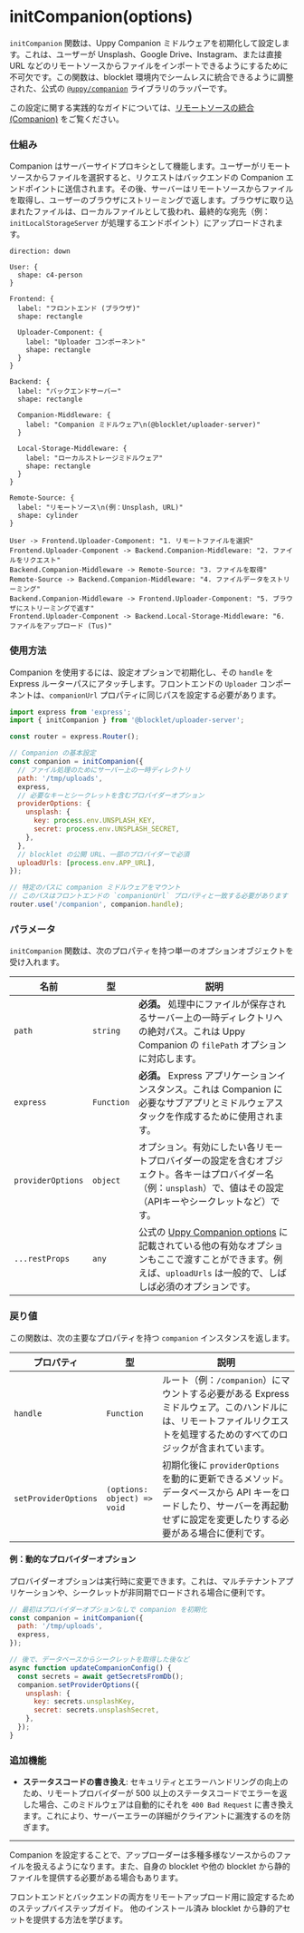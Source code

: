 # initCompanion(options)

`initCompanion` 関数は、Uppy Companion ミドルウェアを初期化して設定します。これは、ユーザーが Unsplash、Google Drive、Instagram、または直接 URL などのリモートソースからファイルをインポートできるようにするために不可欠です。この関数は、blocklet 環境内でシームレスに統合できるように調整された、公式の [`@uppy/companion`](https://uppy.io/docs/companion/) ライブラリのラッパーです。

この設定に関する実践的なガイドについては、[リモートソースの統合 (Companion)](./guides-remote-sources.md) をご覧ください。

### 仕組み

Companion はサーバーサイドプロキシとして機能します。ユーザーがリモートソースからファイルを選択すると、リクエストはバックエンドの Companion エンドポイントに送信されます。その後、サーバーはリモートソースからファイルを取得し、ユーザーのブラウザにストリーミングで返します。ブラウザに取り込まれたファイルは、ローカルファイルとして扱われ、最終的な宛先（例：`initLocalStorageServer` が処理するエンドポイント）にアップロードされます。

```d2 Companion の仕組み icon=mdi:diagram-outline
direction: down

User: {
  shape: c4-person
}

Frontend: {
  label: "フロントエンド (ブラウザ)"
  shape: rectangle

  Uploader-Component: {
    label: "Uploader コンポーネント"
    shape: rectangle
  }
}

Backend: {
  label: "バックエンドサーバー"
  shape: rectangle

  Companion-Middleware: {
    label: "Companion ミドルウェア\n(@blocklet/uploader-server)"
  }

  Local-Storage-Middleware: {
    label: "ローカルストレージミドルウェア"
    shape: rectangle
  }
}

Remote-Source: {
  label: "リモートソース\n(例：Unsplash, URL)"
  shape: cylinder
}

User -> Frontend.Uploader-Component: "1. リモートファイルを選択"
Frontend.Uploader-Component -> Backend.Companion-Middleware: "2. ファイルをリクエスト"
Backend.Companion-Middleware -> Remote-Source: "3. ファイルを取得"
Remote-Source -> Backend.Companion-Middleware: "4. ファイルデータをストリーミング"
Backend.Companion-Middleware -> Frontend.Uploader-Component: "5. ブラウザにストリーミングで返す"
Frontend.Uploader-Component -> Backend.Local-Storage-Middleware: "6. ファイルをアップロード (Tus)"

```

### 使用方法

Companion を使用するには、設定オプションで初期化し、その `handle` を Express ルーターパスにアタッチします。フロントエンドの `Uploader` コンポーネントは、`companionUrl` プロパティに同じパスを設定する必要があります。

```javascript Basic Companion Setup icon=logos:javascript
import express from 'express';
import { initCompanion } from '@blocklet/uploader-server';

const router = express.Router();

// Companion の基本設定
const companion = initCompanion({
  // ファイル処理のためにサーバー上の一時ディレクトリ
  path: '/tmp/uploads',
  express,
  // 必要なキーとシークレットを含むプロバイダーオプション
  providerOptions: {
    unsplash: {
      key: process.env.UNSPLASH_KEY,
      secret: process.env.UNSPLASH_SECRET,
    },
  },
  // blocklet の公開 URL、一部のプロバイダーで必須
  uploadUrls: [process.env.APP_URL],
});

// 特定のパスに companion ミドルウェアをマウント
// このパスはフロントエンドの `companionUrl` プロパティと一致する必要があります
router.use('/companion', companion.handle);
```

### パラメータ

`initCompanion` 関数は、次のプロパティを持つ単一のオプションオブジェクトを受け入れます。

| 名前              | 型       | 説明                                                                                                                                                                                          | 
| ----------------- | ---------- | ---------------------------------------------------------------------------------------------------------------------------------------------------------------------------------------------------- |
| `path`            | `string`   | **必須。** 処理中にファイルが保存されるサーバー上の一時ディレクトリへの絶対パス。これは Uppy Companion の `filePath` オプションに対応します。                        |
| `express`         | `Function` | **必須。** Express アプリケーションインスタンス。これは Companion に必要なサブアプリとミドルウェアスタックを作成するために使用されます。                                                                        |
| `providerOptions` | `object`   | オプション。有効にしたい各リモートプロバイダーの設定を含むオブジェクト。各キーはプロバイダー名（例：`unsplash`）で、値はその設定（APIキーやシークレットなど）です。 |
| `...restProps`    | `any`      | 公式の [Uppy Companion options](https://uppy.io/docs/companion/options/) に記載されている他の有効なオプションもここで渡すことができます。例えば、`uploadUrls` は一般的で、しばしば必須のオプションです。          |

### 戻り値

この関数は、次の主要なプロパティを持つ `companion` インスタンスを返します。

| プロパティ            | 型       | 説明                                                                                                                                                                                                                              |
| ------------------- | ---------- | ---------------------------------------------------------------------------------------------------------------------------------------------------------------------------------------------------------------------------------------- |
| `handle`            | `Function` | ルート（例：`/companion`）にマウントする必要がある Express ミドルウェア。このハンドルには、リモートファイルリクエストを処理するためのすべてのロジックが含まれています。                                                                                |
| `setProviderOptions`| `(options: object) => void` | 初期化後に `providerOptions` を動的に更新できるメソッド。データベースから API キーをロードしたり、サーバーを再起動せずに設定を変更したりする必要がある場合に便利です。 |

#### 例：動的なプロバイダーオプション

プロバイダーオプションは実行時に変更できます。これは、マルチテナントアプリケーションや、シークレットが非同期でロードされる場合に便利です。

```javascript Dynamic Provider Options icon=logos:javascript
// 最初はプロバイダーオプションなしで companion を初期化
const companion = initCompanion({
  path: '/tmp/uploads',
  express,
});

// 後で、データベースからシークレットを取得した後など
async function updateCompanionConfig() {
  const secrets = await getSecretsFromDb();
  companion.setProviderOptions({
    unsplash: {
      key: secrets.unsplashKey,
      secret: secrets.unsplashSecret,
    },
  });
}
```

### 追加機能

- **ステータスコードの書き換え**: セキュリティとエラーハンドリングの向上のため、リモートプロバイダーが 500 以上のステータスコードでエラーを返した場合、このミドルウェアは自動的にそれを `400 Bad Request` に書き換えます。これにより、サーバーエラーの詳細がクライアントに漏洩するのを防ぎます。

---

Companion を設定することで、アップローダーは多種多様なソースからのファイルを扱えるようになります。また、自身の blocklet や他の blocklet から静的ファイルを提供する必要がある場合もあります。

<x-cards>
  <x-card data-title="ガイド：リモートソースの統合" data-icon="lucide:link" data-href="/guides/remote-sources">
    フロントエンドとバックエンドの両方をリモートアップロード用に設定するためのステップバイステップガイド。
  </x-card>
  <x-card data-title="API: initStaticResourceMiddleware" data-icon="lucide:file-code" data-href="/api-reference/uploader-server/static-resource">
    他のインストール済み blocklet から静的アセットを提供する方法を学びます。
  </x-card>
</x-cards>